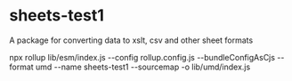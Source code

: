 # sheets-test1

A package for converting data to xslt, csv and other sheet formats

npx rollup lib/esm/index.js --config rollup.config.js --bundleConfigAsCjs --format umd --name sheets-test1 --sourcemap -o lib/umd/index.js

